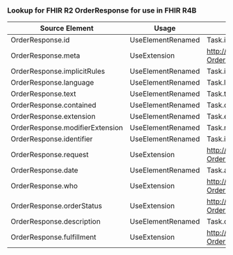 ### Lookup for FHIR R2 OrderResponse for use in FHIR R4B

| Source Element | Usage | Target |
| -------------- | ----- | ------ |
| OrderResponse.id | UseElementRenamed | Task.id |
| OrderResponse.meta | UseExtension | http://hl7.org/fhir/1.0/StructureDefinition/extension-OrderResponse.meta |
| OrderResponse.implicitRules | UseElementRenamed | Task.implicitRules |
| OrderResponse.language | UseElementRenamed | Task.language |
| OrderResponse.text | UseElementRenamed | Task.text |
| OrderResponse.contained | UseElementRenamed | Task.contained |
| OrderResponse.extension | UseElementRenamed | Task.extension |
| OrderResponse.modifierExtension | UseElementRenamed | Task.modifierExtension |
| OrderResponse.identifier | UseElementRenamed | Task.identifier |
| OrderResponse.request | UseExtension | http://hl7.org/fhir/1.0/StructureDefinition/extension-OrderResponse.request |
| OrderResponse.date | UseElementRenamed | Task.authoredOn |
| OrderResponse.who | UseExtension | http://hl7.org/fhir/1.0/StructureDefinition/extension-OrderResponse.who |
| OrderResponse.orderStatus | UseExtension | http://hl7.org/fhir/1.0/StructureDefinition/extension-OrderResponse.orderStatus |
| OrderResponse.description | UseElementRenamed | Task.description |
| OrderResponse.fulfillment | UseExtension | http://hl7.org/fhir/1.0/StructureDefinition/extension-OrderResponse.fulfillment |
